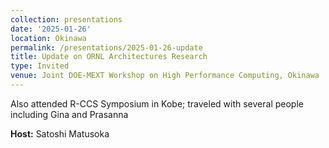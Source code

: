 ```yaml
---
collection: presentations
date: '2025-01-26'
location: Okinawa
permalink: /presentations/2025-01-26-update
title: Update on ORNL Architectures Research
type: Invited
venue: Joint DOE-MEXT Workshop on High Performance Computing, Okinawa
---
```


Also attended R-CCS Symposium in Kobe; traveled with several people including Gina and Prasanna


**Host:** Satoshi Matusoka
